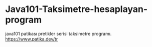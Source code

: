 # Java101-Taksimetre-hesaplayan-program
java101 patikası pretikler serisi taksimetre programı.
https://www.patika.dev/tr
